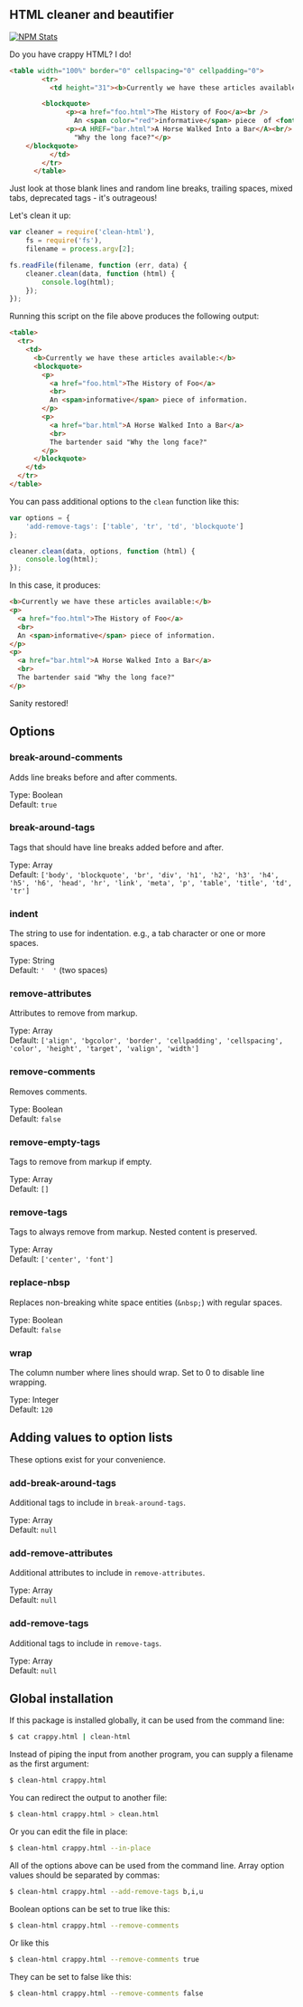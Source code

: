 ## HTML cleaner and beautifier

[![NPM Stats](https://nodei.co/npm/clean-html.png?downloads=true&downloadRank=true)](https://npmjs.org/packages/clean-html/)

Do you have crappy HTML? I do!

```html
<table width="100%" border="0" cellspacing="0" cellpadding="0">
        <tr>
          <td height="31"><b>Currently we have these articles available:</b>

        <blockquote>
              <p><a href="foo.html">The History of Foo</a><br />    
                An <span color="red">informative</span> piece  of <font face="arial">information</font>.</p>
              <p><A HREF="bar.html">A Horse Walked Into a Bar</A><br/> The bartender said
                "Why the long face?"</p>
	</blockquote>
          </td>
        </tr>
      </table>
```

Just look at those blank lines and random line breaks, trailing spaces, mixed tabs, deprecated tags - it's outrageous!

Let's clean it up:

```javascript
var cleaner = require('clean-html'),
    fs = require('fs'),
    filename = process.argv[2];

fs.readFile(filename, function (err, data) {
    cleaner.clean(data, function (html) {
        console.log(html);
    });
});
```

Running this script on the file above produces the following output:

```html
<table>
  <tr>
    <td>
      <b>Currently we have these articles available:</b>
      <blockquote>
        <p>
          <a href="foo.html">The History of Foo</a>
          <br>
          An <span>informative</span> piece of information.
        </p>
        <p>
          <a href="bar.html">A Horse Walked Into a Bar</a>
          <br>
          The bartender said "Why the long face?"
        </p>
      </blockquote>
    </td>
  </tr>
</table>
```

You can pass additional options to the `clean` function like this:

```javascript
var options = {
    'add-remove-tags': ['table', 'tr', 'td', 'blockquote']
};

cleaner.clean(data, options, function (html) {
    console.log(html);
});
```

In this case, it produces:

```html
<b>Currently we have these articles available:</b>
<p>
  <a href="foo.html">The History of Foo</a>
  <br>
  An <span>informative</span> piece of information.
</p>
<p>
  <a href="bar.html">A Horse Walked Into a Bar</a>
  <br>
  The bartender said "Why the long face?"
</p>
```

Sanity restored!

## Options

### break-around-comments

Adds line breaks before and after comments.

Type: Boolean  
Default: `true`

### break-around-tags

Tags that should have line breaks added before and after.

Type: Array  
Default: `['body', 'blockquote', 'br', 'div', 'h1', 'h2', 'h3', 'h4', 'h5', 'h6', 'head', 'hr', 'link', 'meta', 'p', 'table', 'title', 'td', 'tr']`

### indent

The string to use for indentation. e.g., a tab character or one or more spaces.

Type: String  
Default: `'  '` (two spaces)

### remove-attributes

Attributes to remove from markup.

Type: Array  
Default: `['align', 'bgcolor', 'border', 'cellpadding', 'cellspacing', 'color', 'height', 'target', 'valign', 'width']`

### remove-comments

Removes comments.

Type: Boolean  
Default: `false`

### remove-empty-tags

Tags to remove from markup if empty.

Type: Array  
Default: `[]`

### remove-tags

Tags to always remove from markup. Nested content is preserved.

Type: Array  
Default: `['center', 'font']`

### replace-nbsp

Replaces non-breaking white space entities (`&nbsp;`) with regular spaces.

Type: Boolean  
Default: `false`

### wrap

The column number where lines should wrap. Set to 0 to disable line wrapping.

Type: Integer  
Default: `120`

## Adding values to option lists

These options exist for your convenience.

### add-break-around-tags

Additional tags to include in `break-around-tags`.

Type: Array  
Default: `null`

### add-remove-attributes

Additional attributes to include in `remove-attributes`.

Type: Array  
Default: `null`

### add-remove-tags

Additional tags to include in `remove-tags`.

Type: Array  
Default: `null`

## Global installation

If this package is installed globally, it can be used from the command line:

```bash
$ cat crappy.html | clean-html
```

Instead of piping the input from another program, you can supply a filename as the first argument:

```bash
$ clean-html crappy.html
```

You can redirect the output to another file:

```bash
$ clean-html crappy.html > clean.html
```

Or you can edit the file in place:

```bash
$ clean-html crappy.html --in-place
```

All of the options above can be used from the command line. Array option values should be separated by commas:

```bash
$ clean-html crappy.html --add-remove-tags b,i,u
```

Boolean options can be set to true like this:

```bash
$ clean-html crappy.html --remove-comments
```

Or like this

```bash
$ clean-html crappy.html --remove-comments true
```

They can be set to false like this:

```bash
$ clean-html crappy.html --remove-comments false
```
